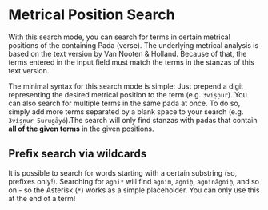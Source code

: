 # Metrical Position Search

With this search mode, you can search for terms in certain metrical positions of the containing Pada (verse). The underlying metrical analysis is based on the text version by Van Nooten & Holland. Because of that, the terms entered in the input field must match the terms in the stanzas of this text version.

The minimal syntax for this search mode is simple: Just prepend a digit representing the desired metrical position to the term (e.g. `3víṣṇur`). You can also search for multiple terms in the same pada at once. To do so, simply add more terms separated by a blank space to your search (e.g. `3víṣṇur 5urugāyó`).The search will only find stanzas with padas that contain **all of the given terms** in the given positions.

## Prefix search via wildcards

It is possible to search for words starting with a certain substring (so, prefixes only!). Searching for `agni*` will find `agnim`, `agniḥ`, `agnināgniḥ`, and so on - so the Asterisk (`*`) works as a simple placeholder. You can only use this at the end of a term!